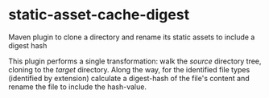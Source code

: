 # static-asset-cache-digest
Maven plugin to clone a directory and rename its static assets to include a digest hash

This plugin performs a single transformation: walk the *source* directory tree, cloning to
the *target* directory. Along the way, for the identified file types (identified by extension)
calculate a digest-hash of the file's content and rename the file to include the hash-value.

